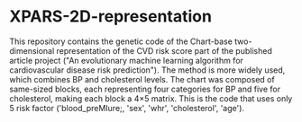 # XPARS-2D-representation
This repository contains the genetic code of the Chart-base two-dimensional representation of the CVD risk score part of the published article project ("An evolutionary machine learning algorithm for cardiovascular disease risk prediction"). The method is more widely used, which combines BP and cholesterol levels.  The chart was composed of same-sized blocks, each representing four categories for BP and five for cholesterol, making each block a 4×5 matrix. This is the code that uses only 5 risk factor ('blood_preMIure;, 'sex', 'whr', 'cholesterol', 'age').
